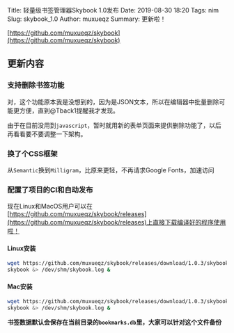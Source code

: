 Title: 轻量级书签管理器Skybook 1.0发布
Date: 2019-08-30 18:20
Tags: nim
Slug: skybook_1.0
Author: muxueqz
Summary: 更新啦！

[https://github.com/muxueqz/skybook](https://github.com/muxueqz/skybook)

## 更新内容
### 支持删除书签功能
对，这个功能原本我是没想到的，因为是JSON文本，所以在编辑器中批量删除可能更方便，直到@Tback1提醒我才发现。

由于在目前没用到`javascript`，暂时就用新的表单页面来提供删除功能了，以后再看看要不要调整一下架构。

### 换了个CSS框架
从`Semantic`换到`Milligram`，比原来更轻，不再请求Google Fonts，加速访问

### 配置了项目的CI和自动发布
现在Linux和MacOS用户可以在[https://github.com/muxueqz/skybook/releases](https://github.com/muxueqz/skybook/releases)上直接下载编译好的程序使用啦！

#### Linux安装
```bash
wget https://github.com/muxueqz/skybook/releases/download/1.0.3/skybook-linux -O skybook
skybook &> /dev/shm/skybook.log &
```

#### Mac安装
```bash
wget https://github.com/muxueqz/skybook/releases/download/1.0.3/skybook-osx -O skybook
skybook &> /dev/shm/skybook.log &
```

**书签数据默认会保存在当前目录的`bookmarks.db`里，大家可以针对这个文件备份**
